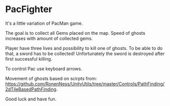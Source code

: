 # PacFighter 
It's a little variation of PacMan game. 

The goal is to collect all Gems placed on the map. Speed of ghosts increases with amount of collected gems.

Player have three lives and possibility to kill one of ghosts. To be able to do that, a sword has to be collected! Unfortunately the sword is destroyed after first successful killing.

To control Pac use keyboard arrows.

Movement of ghosts based on scirpts from: 
https://github.com/RonenNess/UnityUtils/tree/master/Controls/PathFinding/2dTileBasedPathFinding.

Good luck and have fun.
